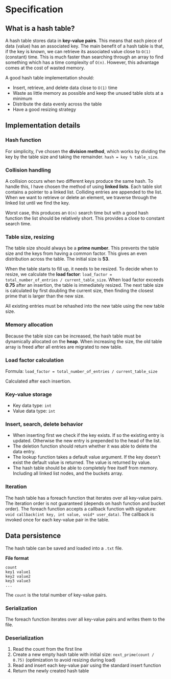 # Specification

## What is a hash table?

A hash table stores data in **key-value pairs**. This means that each piece of data (value) has an associated key.
The main benefit of a hash table is that, if the key is known, we can retrieve its associated value close to `O(1)` (constant) time. 
This is much faster than searching through an array to find something which has a time complexity of `O(n)`.
However, this advantage comes at the cost of wasted memory.

A good hash table implementation should:
- Insert, retrieve, and delete data close to `O(1)` time
- Waste as little memory as possible and keep the unused table slots at a minimum
- Distribute the data evenly across the table
- Have a good resizing strategy

## Implementation details

### Hash function

For simplicity, I've chosen the **division method**, which works by dividing the key by the table size and taking the remainder.
`hash = key % table_size`.

### Collision handling

A collision occurs when two different keys produce the same hash. To handle this, I have chosen the method of using **linked lists**.
Each table slot contains a pointer to a linked list. Colliding entries are appended to the list. When we want to retrieve or delete an
element, we traverse through the linked list until we find the key.

Worst case, this produces an `O(n)` search time but with a good hash function the list should be relatively short. 
This provides a close to constant search time.

### Table size, resizing

The table size should always be a **prime number**. This prevents the table size and the keys from having a common factor.
This gives an even distribution across the table. The initial size is **53**.

When the table starts to fill up, it needs to be resized. To decide when to resize, we calculate the **load factor**:
`load_factor = total_number_of_entries / current_table_size`. 
When load factor exceeds **0.75** after an insertion, the table is immediately resized.
The next table size is calculated by first doubling the current size, then finding the closest prime that is larger than the new size.

All existing entries must be rehashed into the new table using the new table size.

### Memory allocation

Because the table size can be increased, the hash table must be dynamically allocated on the **heap**.
When increasing the size, the old table array is freed after all entries are migrated to new table.

### Load factor calculation

Formula: `load_factor = total_number_of_entries / current_table_size`

Calculated after each insertion.

### Key-value storage

- Key data type: `int`
- Value data type: `int`

### Insert, search, delete behavior

- When inserting first we check if the key exists. If so the existing entry is updated. Otherwise the new entry is prepended to the head of the list.
- The deletion function should return whether it was able to delete the data entry.
- The lookup function takes a default value argument. If the key doesn't exist the default value is returned. The value is returned by value.
- The hash table should be able to completely free itself from memory. Including all linked list nodes, and the buckets array.

### Iteration

The hash table has a foreach function that iterates over all key-value pairs. 
The iteration order is not guaranteed (depends on hash function and bucket order).
The foreach function accepts a callback function with signature: 
`void callback(int key, int value, void* user_data)`.
The callback is invoked once for each key-value pair in the table.

## Data persistence

The hash table can be saved and loaded into a `.txt` file. 

**File format**
```
count
key1 value1
key2 value2
key3 value3
...
```

The `count` is the total number of key-value pairs.

### Serialization

The foreach function iterates over all key-value pairs and writes them to the file.

### Deserialization

1. Read the count from the first line
2. Create a new empty hash table with initial size: `next_prime(count / 0.75)` (optimization to avoid resizing during load)
3. Read and insert each key-value pair using the standard insert function
4. Return the newly created hash table